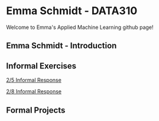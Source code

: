 # Emma Schmidt - DATA310
Welcome to Emma's Applied Machine Learning github page!

## Emma Schmidt - Introduction

## Informal Exercises

[2/5 Informal Response](https://emma-schmidt.github.io/DATA310/feb5_informalexercise.html)

[2/8 Informal Response](https://emma-schmidt.github.io/DATA310/feb8_informalexercise.html)

## Formal Projects
